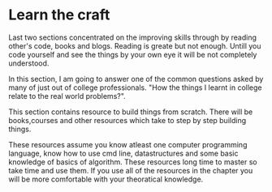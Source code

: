 # Learn the craft

Last two sections concentrated on the improving skills through by reading other's code, books and blogs. Reading is greate but not enough. Untill you code yourself and see the things by your own eye it will be not completely understood.

In this section, I am going to answer one of the common questions asked by many of just out of college professionals. "How the things I learnt in college relate to the real world problems?".

This section contains resource to build things from scratch. There will be books,courses and other resources which take to step by step building things.

These resources assume you know atleast one computer programming language, know how to use cmd line, datastructures and some basic knowledge of basics of algorithm. These resources long time to master so take time and use them. If you use all of the resources in the chapter you will be more comfortable with your theoratical knowledge.


